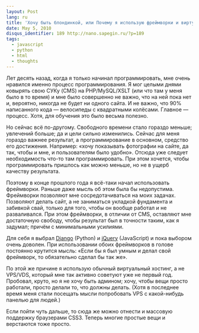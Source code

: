 ```yaml
---
layout: Post
lang: ru
title: 'Хочу быть блондинкой, или Почему я использую фреймворки и виртуальный хостинг'
date: May 5, 2010
disqus_identifier: 189 http://nano.sapegin.ru/?p=189
tags:
  - javascript
  - python
  - html
  - thoughts
---
```


Лет десять назад, когда я только начинал программировать, мне очень нравился именно процесс программирования. Я мог целыми днями ковырять свою СУКу (CMS) на PHP/MySQL/XSLT (или что там у меня было в то время) и мне было совершенно не важно, что на ней пока нет и, вероятно, никогда не будет ни одного сайта. И не важно, что 90% написанного кода — велосипеды с квадратными колёсами. Главное — процесс. Хотя, для обучения это было весьма полезно.

Но сейчас всё по-другому. Свободного времени стало гораздо меньше; увлечений больше; да и цели сильно изменились.  Сейчас для меня гораздо важнее результат, а программирование в основном, средство его достижения. Например: «хочу показывать фотографии на сайте, да так, чтобы и мне, и пользователям было удобно». Отсюда уже следует необходимость что-то там программировать. При этом хочется, чтобы программировать пришлось как можно меньше, но не в ущерб качеству результата.

Поэтому в конце прошлого года я всё-таки начал использовать фреймворки. Раньше даже мысль об этом была бы недопустима. Фреймворки позволяют мне сосредотачиваться на моих задачах. Позволяют делать сайт, а не заниматься укладкой фундамента и забивкой свай, только для того, чтобы он вообще работал и не разваливался. При этом фреймворки, в отличии от CMS, оставляют мне достаточную свободу, чтобы результат был в точности таким, как я задумал; причём с минимальными усилиями.

Для себя я выбрал [Django](https://www.djangoproject.com/) (Python) и [jQuery](http://jquery.com/) (JavaScript) и пока выбором очень доволен. При использовании обоих фреймворков в голове постоянно крутится мысль: «Если бы я был умным и делал свой фреймворк, то обязательно сделал бы так же».

По этой же причине я использую обычный виртуальный хостинг, а не VPS/VDS, который мне так активно советуют уже не первый год. Пробовал, круто, но я не хочу быть админом; хочу, чтобы вещи просто работали, просто делали то,  что должны делать. (Хотя в последнее время меня стали посещать мысли попробовать VPS с какой-нибудь панелью для людей.)

Если пойти чуть дальше, то сюда же можно отнести и массовую поддержку браузерами CSS3. Теперь многие простые вещи и верстаются тоже просто.
